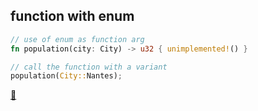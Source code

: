 ## function with enum

```rust
// use of enum as function arg
fn population(city: City) -> u32 { unimplemented!() }

// call the function with a variant
population(City::Nantes);
```

[📒](https://doc.rust-lang.org/1.17.0/book/enums.html)
